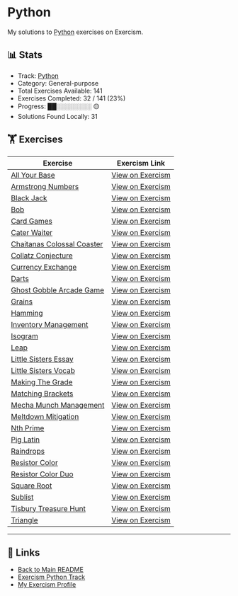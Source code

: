 # Python

My solutions to [Python](https://exercism.org/tracks/python) exercises on Exercism.

## 📊 Stats

- Track: [Python](https://exercism.org/tracks/python)
- Category: General-purpose
- Total Exercises Available: 141
- Exercises Completed: 32 / 141 (23%)
- Progress: ██░░░░░░░░ 🟡
- Solutions Found Locally: 31

## 🏋️ Exercises

| Exercise | Exercism Link |
|----------|---------------|
| [All Your Base](all-your-base/README.md) | [View on Exercism](https://exercism.org/tracks/python/exercises/all-your-base) |
| [Armstrong Numbers](armstrong-numbers/README.md) | [View on Exercism](https://exercism.org/tracks/python/exercises/armstrong-numbers) |
| [Black Jack](black-jack/README.md) | [View on Exercism](https://exercism.org/tracks/python/exercises/black-jack) |
| [Bob](bob/README.md) | [View on Exercism](https://exercism.org/tracks/python/exercises/bob) |
| [Card Games](card-games/README.md) | [View on Exercism](https://exercism.org/tracks/python/exercises/card-games) |
| [Cater Waiter](cater-waiter/README.md) | [View on Exercism](https://exercism.org/tracks/python/exercises/cater-waiter) |
| [Chaitanas Colossal Coaster](chaitanas-colossal-coaster/README.md) | [View on Exercism](https://exercism.org/tracks/python/exercises/chaitanas-colossal-coaster) |
| [Collatz Conjecture](collatz-conjecture/README.md) | [View on Exercism](https://exercism.org/tracks/python/exercises/collatz-conjecture) |
| [Currency Exchange](currency-exchange/README.md) | [View on Exercism](https://exercism.org/tracks/python/exercises/currency-exchange) |
| [Darts](darts/README.md) | [View on Exercism](https://exercism.org/tracks/python/exercises/darts) |
| [Ghost Gobble Arcade Game](ghost-gobble-arcade-game/README.md) | [View on Exercism](https://exercism.org/tracks/python/exercises/ghost-gobble-arcade-game) |
| [Grains](grains/README.md) | [View on Exercism](https://exercism.org/tracks/python/exercises/grains) |
| [Hamming](hamming/README.md) | [View on Exercism](https://exercism.org/tracks/python/exercises/hamming) |
| [Inventory Management](inventory-management/README.md) | [View on Exercism](https://exercism.org/tracks/python/exercises/inventory-management) |
| [Isogram](isogram/README.md) | [View on Exercism](https://exercism.org/tracks/python/exercises/isogram) |
| [Leap](leap/README.md) | [View on Exercism](https://exercism.org/tracks/python/exercises/leap) |
| [Little Sisters Essay](little-sisters-essay/README.md) | [View on Exercism](https://exercism.org/tracks/python/exercises/little-sisters-essay) |
| [Little Sisters Vocab](little-sisters-vocab/README.md) | [View on Exercism](https://exercism.org/tracks/python/exercises/little-sisters-vocab) |
| [Making The Grade](making-the-grade/README.md) | [View on Exercism](https://exercism.org/tracks/python/exercises/making-the-grade) |
| [Matching Brackets](matching-brackets/README.md) | [View on Exercism](https://exercism.org/tracks/python/exercises/matching-brackets) |
| [Mecha Munch Management](mecha-munch-management/README.md) | [View on Exercism](https://exercism.org/tracks/python/exercises/mecha-munch-management) |
| [Meltdown Mitigation](meltdown-mitigation/README.md) | [View on Exercism](https://exercism.org/tracks/python/exercises/meltdown-mitigation) |
| [Nth Prime](nth-prime/README.md) | [View on Exercism](https://exercism.org/tracks/python/exercises/nth-prime) |
| [Pig Latin](pig-latin/README.md) | [View on Exercism](https://exercism.org/tracks/python/exercises/pig-latin) |
| [Raindrops](raindrops/README.md) | [View on Exercism](https://exercism.org/tracks/python/exercises/raindrops) |
| [Resistor Color](resistor-color/README.md) | [View on Exercism](https://exercism.org/tracks/python/exercises/resistor-color) |
| [Resistor Color Duo](resistor-color-duo/README.md) | [View on Exercism](https://exercism.org/tracks/python/exercises/resistor-color-duo) |
| [Square Root](square-root/README.md) | [View on Exercism](https://exercism.org/tracks/python/exercises/square-root) |
| [Sublist](sublist/README.md) | [View on Exercism](https://exercism.org/tracks/python/exercises/sublist) |
| [Tisbury Treasure Hunt](tisbury-treasure-hunt/README.md) | [View on Exercism](https://exercism.org/tracks/python/exercises/tisbury-treasure-hunt) |
| [Triangle](triangle/README.md) | [View on Exercism](https://exercism.org/tracks/python/exercises/triangle) |

---

## 🔗 Links

- [Back to Main README](../README.md)
- [Exercism Python Track](https://exercism.org/tracks/python)
- [My Exercism Profile](https://exercism.org/profiles/princemuel)
